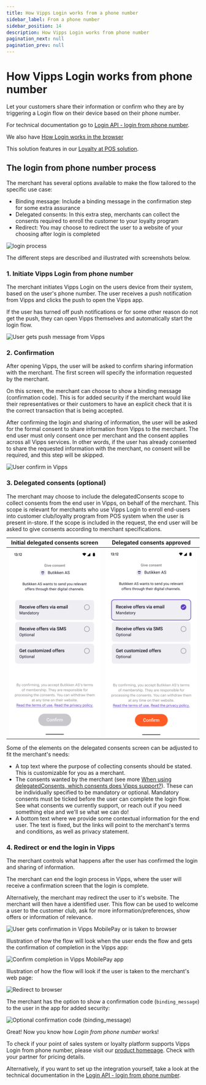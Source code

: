 ```yaml
---
title: How Vipps Login works from a phone number
sidebar_label: From a phone number
sidebar_position: 14
description: How Vipps Login works from phone number
pagination_next: null
pagination_prev: null
---
```


# How Vipps Login works from phone number


Let your customers share their information or confirm who they are by triggering a Login flow on their device based on their phone number.

For technical documentation go to
[Login API - login from phone number](../api-guide/flows/phone-number-ciba-flows.md).

We also have [How Login works in the browser](vipps-login-api-howitworks.md)

This solution features in our [Loyalty at POS solution](https://developer.vippsmobilepay.com/docs/vipps-solutions/loyalty-in-pos).

## The login from phone number process

The merchant has several options available to make the flow tailored to the specific use case:

* Binding message: Include a binding message in the confirmation step for some extra assurance
* Delegated consents: In this extra step, merchants can collect the consents required to enroll the customer to your loyalty program
* Redirect: You may choose to redirect the user to a website of your choosing after login is completed

![login process](../images/vipps-login-from-phone-number-process.png)

The different steps are described and illustrated with screenshots below.

### 1. Initiate Vipps Login from phone number

The merchant initiates Vipps Login on the users device from their system, based on the user's phone number.
The user receives a push notification from Vipps and clicks the push to open the Vipps app.

If the user has turned off push notifications or for some other reason do not get the push, they can open Vipps themselves and automatically start the login flow.

![User gets push message from Vipps](../images/vipps-login-phone-push.png)

### 2. Confirmation

After opening Vipps, the user will be asked to confirm sharing information with the merchant. The first screen will specify the information requested by the merchant.

On this screen, the merchant can choose to show a binding message (confirmation code). This is for added security if the merchant would like their representatives or their customers to have an explicit check that it is the correct transaction that is being accepted.

After confirming the login and sharing of information, the user will be asked for the formal consent to share information from Vipps to the merchant.
The end user must only consent once per merchant and the consent applies across all Vipps services. In other words, if the user has already consented to share the
requested information with the merchant, no consent will be required, and this step will be skipped.

![User confirm in Vipps](../images/vipps-login-confirm.png)

### 3. Delegated consents (optional)

The merchant may choose to include the delegatedConsents scope to collect consents from the end user in Vipps, on behalf of the merchant.
This scope is relevant for merchants who use Vipps Login to enroll end-users into customer club/loyalty program from POS system when the user is present in-store.
If the scope is included in the request, the end user will be asked to give consents according to merchant specifications.

|                       Initial delegated consents screen                       |                           Delegated consents approved                            |
|:-----------------------------------------------------------------------------:|:--------------------------------------------------------------------------------:|
| ![User sees delegated consents in Vipps](../images/delegated-consents-step1.png) | ![User confirm delegated consents in Vipps](../images/delegated-consents-step2.png) |

Some of the elements on the delegated consents screen can be adjusted to fit the merchant's needs:

* A top text where the purpose of collecting consents should be stated. This is customizable for you as a merchant.
* The consents wanted by the merchant (see more
  [When using delegatedConsents, which consents does Vipps support?](../vipps-login-api-faq.md#when-using-delegatedconsents-which-consents-are-supported)).
  These can be individually specified to be mandatory or optional. Mandatory consents must be ticked before the user can complete the login flow. See what consents we currently support, or reach out if you need something else and we'll se what we can do!
* A bottom text where we provide some contextual information for the end user. The text is fixed, but the links will point to the merchant's terms and conditions, as well as privacy statement.

### 4. Redirect or end the login in Vipps

The merchant controls what happens after the user has confirmed the login and sharing of information.

The merchant can end the login process in Vipps, where the user will receive a confirmation screen that the login is complete.

Alternatively, the merchant may redirect the user to it's website. The merchant will then have a identified user. This flow can be used to welcome a user to the customer club, ask for more information/preferences, show offers or information of relevance.

![User gets confirmation in Vipps MobilePay or is taken to browser](../images/vipps-login-confirmation.png)




Illustration of how the flow will look when the user ends the flow and gets the confirmation of completion in the Vipps app:

![Confirm completion in Vipps MobilePay app](../images/CIBA_flow_in_app.png)

Illustration of how the flow will look if the user is taken to the merchant's web page:

![Redirect to browser](../images/CIBA_flow_take_to_merchant.png)

The merchant has the option to show a confirmation code (`binding_message`) to the user in the app for added security:

![Optional confirmation code (`binding_message`)](../images/CIBA_Confirmation_code.png)

Great! Now you know how _Login from phone number_ works!

To check if your point of sales system or loyalty platform supports Vipps Login from phone number, please visit our [product homepage](https://vipps.no/produkter-og-tjenester/bedrift/logg-inn-med-vipps/logg-inn-med-vipps/). Check with your partner for pricing details.

Alternatively, if you want to set up the integration yourself, take a look at the technical documentation in the
[Login API - login from phone number](../api-guide/flows/phone-number-ciba-flows.md).

